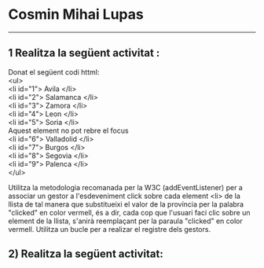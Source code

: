 # Cosmin Mihai Lupas
---------------------------------------------------------
## 1 Realitza la següent activitat : 
Donat el següent codi httml:<br/>
&lt;ul&gt; <br/>
  &lt;li id="1"&gt; Avila &lt;/li&gt; <br/>
  &lt;li id="2"&gt; Salamanca &lt;/li&gt; <br/>
  &lt;li id="3"&gt; Zamora &lt;/li&gt; <br/>
  &lt;li id="4"&gt; Leon &lt;/li&gt; <br/>
  &lt;li id="5"&gt; Soria &lt;/li&gt; <br/>
Aquest element no pot rebre el focus    <br/>
  &lt;li id="6"&gt; Valladolid &lt;/li&gt; <br/>
  &lt;li id="7"&gt; Burgos &lt;/li&gt; <br/>
  &lt;li id="8"&gt; Segovia &lt;/li&gt; <br/>
  &lt;li id="9"&gt; Palenca &lt;/li&gt; <br/>
&lt;/ul&gt; <br/>

Utilitza la metodologia recomanada per la W3C (addEventListener) per a associar un gestor a l'esdeveniment click sobre cada element &lt;li&gt; de la llista de tal manera que substitueixi el valor de la província per la palabra "clicked" en color vermell, és a dir, cada cop que l'usuari faci clic sobre un element de la llista, s'anirà reemplaçant per la paraula "clicked" en color vermell. Utilitza un bucle per a realizar el registre dels gestors.


## 2) Realitza la següent activitat:
